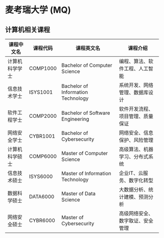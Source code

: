 # 麦考瑞大学 (MQ)

## 计算机相关课程

| 课程中文名 | 课程代码 | 课程英文名 | 课程介绍 |
|-----------|---------|-----------|---------|
| 计算机科学学士 | COMP1000 | Bachelor of Computer Science | 编程、算法、软件工程、人工智能 |
| 信息技术学士 | ISYS1001 | Bachelor of Information Technology | 系统开发、网络管理、数据库设计 |
| 软件工程学士 | COMP2000 | Bachelor of Software Engineering | 软件开发流程、项目管理、质量保证 |
| 网络安全学士 | CYBR1001 | Bachelor of Cybersecurity | 网络安全、信息保护、风险管理 |
| 计算机科学硕士 | COMP6000 | Master of Computer Science | 高级算法、机器学习、分布式系统 |
| 信息技术硕士 | ISYS6000 | Master of Information Technology | 企业IT、云服务、数字化转型 |
| 数据科学硕士 | DATA6000 | Master of Data Science | 大数据分析、统计建模、预测分析 |
| 网络安全硕士 | CYBR6000 | Master of Cybersecurity | 高级网络安全、数字取证、安全管理 |
